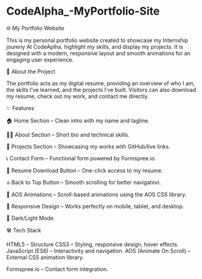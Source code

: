 # CodeAlpha_-MyPortfolio-Site

🌐 My Portfolio Website

This is my personal portfolio website created to showcase my Internship joureny At CodeAplha, highlight my skills, and display my projects. It is designed with a modern, responsive layout and smooth animations for an engaging user experience.

📖 About the Project

The portfolio acts as my digital resume, providing an overview of who I am, the skills I’ve learned, and the projects I’ve built. Visitors can also download my resume, check out my work, and contact me directly.

✨ Features

🏠 Home Section – Clean intro with my name and tagline.

👩‍💻 About Section – Short bio and technical skills.

📂 Projects Section – Showcasing my works with GitHub/live links.

📞 Contact Form – Functional form powered by Formspree.io.

📑 Resume Download Button – One-click access to my resume.

🔝 Back to Top Button – Smooth scrolling for better navigation.

🎨 AOS Animations – Scroll-based animations using the AOS CSS library.

📱 Responsive Design – Works perfectly on mobile, tablet, and desktop.

🌙 Dark/Light Mode.


🛠️ Tech Stack

HTML5 – Structure
CSS3 – Styling, responsive design, hover effects.
JavaScript (ES6) – Interactivity and navigation.
AOS (Animate On Scroll) – External CSS animation library.


Formspree.io – Contact form integration.

